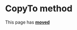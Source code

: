 # CopyTo method

This page has [**moved**](https://lib-docs.delphidabbler.com/Streams/3/API/TPJIStreamWrapper-CopyTo)